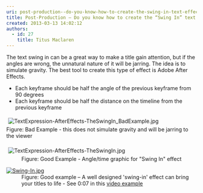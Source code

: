 ```yaml
---
uri: post-production--do-you-know-how-to-create-the-swing-in-text-effect
title: Post-Production – Do you know how to create the “Swing In” text effect?
created: 2013-03-13 14:02:12
authors:
  - id: 27
    title: Titus Maclaren
---
```





<span class='intro'> <p>The text swing in can be a great way to make a title gain attention, but if the angles are wrong, the unnatural nature of it will be jarring. The idea is to simulate gravity.&#160;The best tool to create this type of effect is Adobe After Effects.</p><ul><li>Each keyframe should be half the angle of the previous keyframe from 90 degrees</li><li>Each keyframe should be half the distance on the timeline from the previous keyframe</li></ul> </span>

<dl class="image"><dt><img src="/PublishingImages/TextExpression-AfterEffects-TheSwingIn_BadExample.jpg" alt="TextExpression-AfterEffects-TheSwingIn_BadExample.jpg" style="margin&#58;5px;" /><br></dt><dt><span class="ssw-rteStyle-FigureBad">Figure&#58; Bad Example - this does not simulate gravity and will be jarring to the viewer</span></dt><dt><br></dt><dt><img src="/PublishingImages/TextExpression-AfterEffects-TheSwingIn.jpg" alt="TextExpression-AfterEffects-TheSwingIn.jpg" style="margin&#58;5px;" /><br></dt><dd><span class="ssw-rteStyle-FigureGood">Figure&#58; Good Example -&#160;Angle/time graphic for &quot;Swing In&quot; effect</span></dd></dl><dl class="goodImage"><dt> 
      <a href="http&#58;//youtu.be/0ugMkda9IBw?t=7s"><img alt="Swing-In.jpg" src="/PublishingImages/Swing-In.jpg" /> </a>
   </dt>
   <dd>Figure&#58; Good example – A well designed 'swing-in' effect can bring your titles to life - See 0&#58;07 in this 
      <a href="http&#58;//youtu.be/0ugMkda9IBw?t=7s">video example</a></dd></dl>


